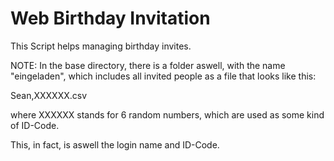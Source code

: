 # Web Birthday Invitation

This Script helps managing birthday invites.

NOTE: In the base directory, there is a folder aswell, with the name "eingeladen", which includes all invited people as a file that looks like this:

Sean,XXXXXX.csv

where XXXXXX stands for 6 random numbers, which are used as some kind of ID-Code. 

This, in fact, is aswell the login name and ID-Code.

